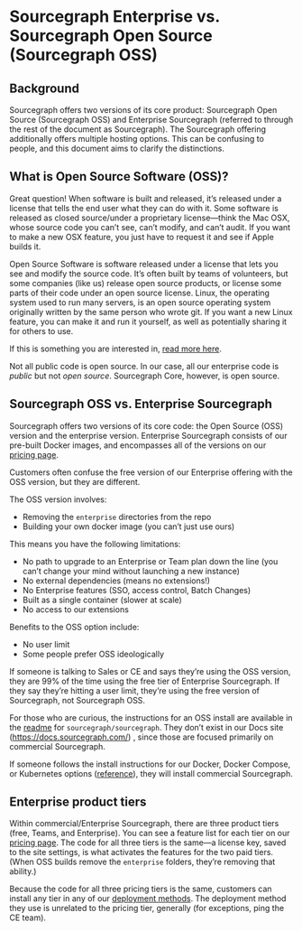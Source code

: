 # Sourcegraph Enterprise vs. Sourcegraph Open Source (Sourcegraph OSS)

## Background

Sourcegraph offers two versions of its core product: Sourcegraph Open Source (Sourcegraph OSS) and Enterprise Sourcegraph (referred to through the rest of the document as Sourcegraph). The Sourcegraph offering additionally offers multiple hosting options. This can be confusing to people, and this document aims to clarify the distinctions.

## What is Open Source Software (OSS)?

Great question! When software is built and released, it’s released under a license that tells the end user what they can do with it. Some software is released as closed source/under a proprietary license—think the Mac OSX, whose source code you can’t see, can’t modify, and can’t audit. If you want to make a new OSX feature, you just have to request it and see if Apple builds it.

Open Source Software is software released under a license that lets you see and modify the source code. It’s often built by teams of volunteers, but some companies (like us) release open source products, or license some parts of their code under an open source license. Linux, the operating system used to run many servers, is an open source operating system originally written by the same person who wrote git. If you want a new Linux feature, you can make it and run it yourself, as well as potentially sharing it for others to use. 

If this is something you are interested in, [read more here](https://opensource.com/resources/what-open-source).

Not all public code is open source. In our case, all our enterprise code is *public* but not *open source*. Sourcegraph Core, however, is open source. 

## Sourcegraph OSS vs. Enterprise Sourcegraph

Sourcegraph offers two versions of its core code: the Open Source (OSS) version and the enterprise version. Enterprise Sourcegraph consists of our pre-built Docker images, and encompasses all of the versions on our [pricing page](https://about.sourcegraph.com/pricing/).

Customers often confuse the free version of our Enterprise offering with the OSS version, but they are different. 

The OSS version involves:

- Removing the `enterprise` directories from the repo
- Building your own docker image (you can’t just use ours)

This means you have the following limitations:

- No path to upgrade to an Enterprise or Team plan down the line (you can’t change your mind without launching a new instance)
- No external dependencies (means no extensions!)
- No Enterprise features (SSO, access control, Batch Changes)
- Built as a single container (slower at scale)
- No access to our extensions

Benefits to the OSS option include:

- No user limit
- Some people prefer OSS ideologically

If someone is talking to Sales or CE and says they’re using the OSS version, they are 99% of the time using the free tier of Enterprise Sourcegraph. If they say they’re hitting a user limit, they’re using the free version of Sourcegraph, not Sourcegraph OSS.

For those who are curious, the instructions for an OSS install are available in the [readme](https://github.com/sourcegraph/sourcegraph/#installation) for `sourcegraph/sourcegraph`. They don’t exist in our Docs site (https://docs.sourcegraph.com/) , since those are focused primarily on commercial Sourcegraph.

If someone follows the install instructions for our Docker, Docker Compose, or Kubernetes options ([reference](https://docs.sourcegraph.com/admin/install)), they will install commercial Sourcegraph.

## Enterprise product tiers

Within commercial/Enterprise Sourcegraph, there are three product tiers (free, Teams, and Enterprise). You can see a feature list for each tier on our [pricing page](https://about.sourcegraph.com/pricing/). The code for all three tiers is the same—a license key, saved to the site settings, is what activates the features for the two paid tiers. (When OSS builds remove the `enterprise` folders, they’re removing that ability.)

Because the code for all three pricing tiers is the same, customers can install any tier in any of our [deployment methods](https://docs.sourcegraph.com/admin/install). The deployment method they use is unrelated to the pricing tier, generally (for exceptions, ping the CE team).

